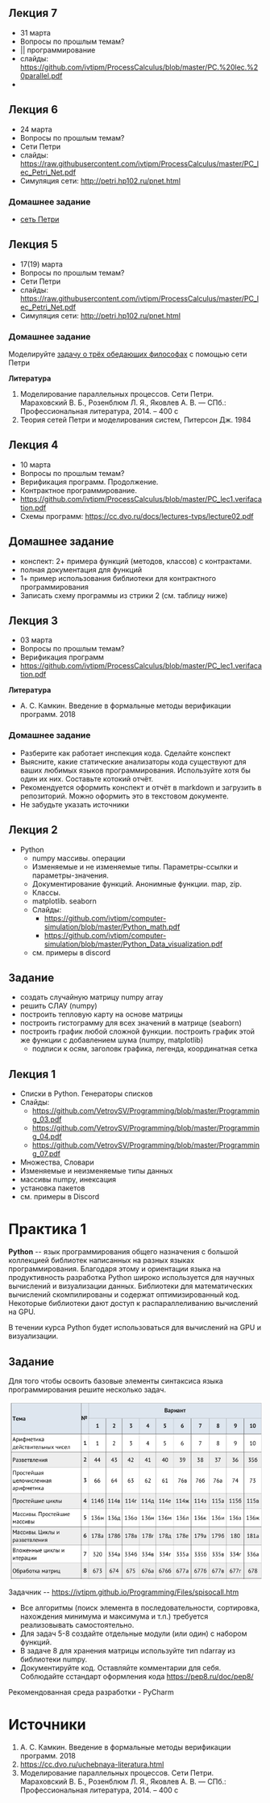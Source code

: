 ## Лекция 7
- 31 марта 
- Вопросы по прошлым темам?
- || программирование
- слайды: https://github.com/ivtipm/ProcessCalculus/blob/master/PC.%20lec.%20parallel.pdf
- 

## Лекция 6
- 24 марта 
- Вопросы по прошлым темам?
- Сети Петри
- слайды: https://raw.githubusercontent.com/ivtipm/ProcessCalculus/master/PC_lec_Petri_Net.pdf
- Симуляция сети: http://petri.hp102.ru/pnet.html


### Домашнее задание
- [сеть Петри](https://raw.githubusercontent.com/ivtipm/ProcessCalculus/master/%D0%97%D0%B0%D0%B4%D0%B0%D0%B8%D0%B5.%20%D0%A1%D0%B5%D1%82%D1%8C%20%D0%9F%D0%B5%D1%82%D1%80%D0%B8.pdf)


## Лекция 5
- 17(19) марта 
- Вопросы по прошлым темам?
- Сети Петри
- слайды: https://raw.githubusercontent.com/ivtipm/ProcessCalculus/master/PC_lec_Petri_Net.pdf
- Симуляция сети: http://petri.hp102.ru/pnet.html


### Домашнее задание
Моделируйте [задачу о трёх обедающих философах](https://ru.wikipedia.org/wiki/%D0%97%D0%B0%D0%B4%D0%B0%D1%87%D0%B0_%D0%BE%D0%B1_%D0%BE%D0%B1%D0%B5%D0%B4%D0%B0%D1%8E%D1%89%D0%B8%D1%85_%D1%84%D0%B8%D0%BB%D0%BE%D1%81%D0%BE%D1%84%D0%B0%D1%85) с помощью сети Петри


**Литература**
1. Моделирование параллельных процессов. Сети Петри. Мараховский В. Б., Розенблюм Л. Я., Яковлев А. В. — СПб.: Профессиональная литература, 2014. – 400 с
2. Теория сетей Петри и моделирования систем, Питерсон Дж. 1984

## Лекция 4
- 10 марта 
- Вопросы по прошлым темам?
- Верификация программ. Продолжение.
- Контрактное программирование. 
- https://github.com/ivtipm/ProcessCalculus/blob/master/PC_lec1.verifacation.pdf
- Схемы программ: https://cc.dvo.ru/docs/lectures-tvps/lecture02.pdf

## Домашнее задание
- конспект: 2+ примера функций (методов, классов) с контрактами. 
- полная документация для функций
- 1+ пример использования библиотеки для контрактного программирования
- Записать схему программы из стрики 2 (см. таблицу ниже)


## Лекция 3
- 03 марта 
- Вопросы по прошлым темам?
- Верификация программ
- https://github.com/ivtipm/ProcessCalculus/blob/master/PC_lec1.verifacation.pdf

**Литература**
- А. С. Камкин. Введение в формальные методы верификации программ. 2018


### Домашнее задание
- Разберите как работает инспекция кода. Сделайте конспект
- Выясните, какие статические анализаторы кода существуют для ваших любимых языков программирования. Используйте хотя бы один их них. Составьте котокий отчёт.
- Рекомендуется оформить конспект и отчёт в markdown и загрузить в репозиторий. Можно оформить это в текстовом документе.
- Не забудьте указать источники

## Лекция 2
- Python
    - numpy массивы. операции
    - Изменяемые и не изменяемые типы. Параметры-ссылки и параметры-значения.
    - Документирование функций. Анонимные функции. map, zip.
    - Классы.
    - matplotlib. seaborn
    - Слайды: 
        - https://github.com/ivtipm/computer-simulation/blob/master/Python_math.pdf
        - https://github.com/ivtipm/computer-simulation/blob/master/Python_Data_visualization.pdf
    - см. примеры в discord 


## Задание
- создать случайную матрицу numpy array
- решить СЛАУ (numpy)
- построить тепловую карту на основе матрицы
- построить гистограмму для всех значений в матрице (seaborn)
- построить график любой сложной функции. построить график этой же функции с добавлением шума (numpy, matplotlib)
    - подписи к осям, заголовк графика, легенда, координатная сетка


## Лекция 1
- Списки в Python. Генераторы списков
- Слайды: 
    - https://github.com/VetrovSV/Programming/blob/master/Programming_03.pdf
    - https://github.com/VetrovSV/Programming/blob/master/Programming_04.pdf
    - https://github.com/VetrovSV/Programming/blob/master/Programming_07.pdf
- Множества, Словари
- Изменяемые и неизменяемые типы данных
- массивы numpy, инексация
- установка пакетов
- см. примеры в Discord


# Практика 1

**Python** -- язык программирования общего назначения с большой коллекцией библиотек написанных на разных языках программирования.
Благодаря этому и ориентации языка на продуктивность разработка Python широко используется для научных вычислений и визуализации данных. 
Библиотеки для математических вычислений скомпилированы и содержат оптимизированный код. Некоторые библиотеки дают доступ к распараллеливанию вычислений на GPU.


В течении курса Python будет использоваться для вычислений на GPU и визуализации.

## Задание
Для того чтобы освоить базовые элементы синтаксиса языка программирования решите несколько задач.


![](python-tasks-table.png)

Задачник -- https://ivtipm.github.io/Programming/Files/spisocall.htm


- Все алгоритмы (поиск элемента в последовательности, сортировка, нахождения минимума и максимума и т.п.) требуется реализовывать самостоятельно.
- Для задач 5-8 создайте отдельные модули (или один) с набором функций.
- В задаче 8 для хранения матрицы используйте тип ndarray из библиотеки numpy.
- Документируйте код. Оставляйте комментарии для себя. Соблюдайте cстандарт оформления кода https://pep8.ru/doc/pep8/

Рекомендованная среда разработки - PyCharm


# Источники
1. А. С. Камкин. Введение в формальные методы верификации программ. 2018
2. https://cc.dvo.ru/uchebnaya-literatura.html
3. Моделирование параллельных процессов. Сети Петри. Мараховский В. Б., Розенблюм Л. Я., Яковлев А. В. — СПб.: Профессиональная литература, 2014. – 400 с



